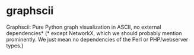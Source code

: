 # graphscii
Graphscii: Pure Python graph visualization in ASCII, no external dependencies* (* except NetworkX, which we should probably mention prominently. We just mean no dependencies of the Perl or PHP/webserver types.)
